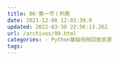 ```yaml
---
title: 06-第一节丨列表
date: 2021-12-08 12:03:39.0
updated: 2022-03-30 22:56:13.262
url: /archives/99.html
categories: - Python基础视频回放资源
tags: 
---
```


